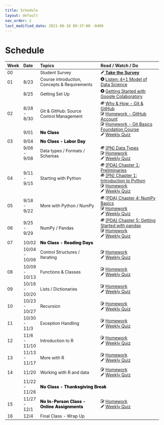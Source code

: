 ```yaml
---
title: Schedule
layout: default
nav_order: 2
last_modified_date: 2021-08-10 09:37:00 -0400
---
```


# Schedule

<style>
  /* td a { color:white;} */
  .noclass { font-weight:800;color:black;}
</style>

<table>
  <thead>
    <tr>
      <th style="text-align:left;">Week</th>
      <th style="text-align:left;">Date</th>
      <th style="text-align:left;width:40%;">Topics</th>
      <th style="text-align:left;width:40%;">Read / Watch / Do</th>
    </tr>
  </thead>
  <tbody>
    <tr>
      <td>00</td>
      <td> </td>
      <td>Student Survey</td>
      <td>
        <a href="" target="_new"><img src="./images/writing.png" /> <b>Take the Survey</b></a>
      </td>
    </tr>
    <tr>
      <td>01</td>
      <td>8/23</td>
      <td>Course introduction, Concepts & Requirements</td>
      <td>
        <img src="./images/video.png" /> <a href="https://uvadatapoints.castos.com/episodes/4-1-model-of-data-science" target="_new">Listen: 4+1 Model of Data Science</a> <br />
      </td>
    </tr>
    <tr>
      <td></td>
      <td>8/25</td>
      <td>Getting Set Up</td>
      <td>
        <img src="./images/video.png" /> <a href="https://www.youtube.com/watch?v=inN8seMm7UI" target="_new">Getting Started with Google Colaboratory</a> <br />
      </td>
    </tr>
    <tr>
      <td>02</td>
      <td>8/28 - 8/30</td>
      <td>Git & GitHub: Source Control Management</td>
      <td rowspan=2>
        <img src="./images/book.png" /> <a href="https://medium.com/swlh/an-introduction-to-git-and-github-22ecb4cb1256" target="_new">Why & How - Git & GitHub</a> <br />
        <img src="./images/homework.png" /> <a href="https://canvas.its.virginia.edu/courses/78571/assignments/333001" target="_new">Homework - GitHub Account</a> <br />
        <img src="./images/homework.png" /> <a href="https://canvas.its.virginia.edu/courses/78571/assignments/333000" target="_new">Homework - Git Basics Foundation Course</a> <br />
        <img src="./images/writing.png" /> <a href="">Weekly Quiz</a> <br />
      </td>
    </tr>
    <tr>
      <td></td>
      <td>9/01</td>
      <td class="noclass">No Class</td>
    </tr>
    <tr>
      <td>03</td>
      <td>9/04</td>
      <td class="noclass" colspan=2>No Class - Labor Day</td>
    </tr>
    <tr>
      <td></td>
      <td>9/06 - 9/08</td>
      <td>Data types / Formats / Schemas</td>
      <td>
        <img src="./images/book.png" /> <a href="https://learning.oreilly.com/library/view/python-in-a/9781098113544/ch03.html#data_types" target="_new">[PN] Data Types</a> <br />
        <img src="./images/homework.png" /> <a href="" target="_new">Homework</a> <br />
        <img src="./images/writing.png" /> <a href="">Weekly Quiz</a> <br />
      </td>
    </tr>
    <tr>
      <td>04</td>
      <td>9/11 - 9/15</td>
      <td>Starting with Python</td>
      <td>
        <img src="./images/book.png" /> <a href="https://learning.oreilly.com/library/view/python-for-data/9781491957653/ch01.html" target="_new">[PDA] Chapter 1: Preliminaries</a> <br />
        <img src="./images/book.png" /> <a href="https://learning.oreilly.com/library/view/python-in-a/9781098113544/ch01.html" target="_new">[PN] Chapter 1: Introduction to Python</a> <br />
        <img src="./images/homework.png" /> <a href="" target="_new">Homework</a> <br />
        <img src="./images/writing.png" /> <a href="">Weekly Quiz</a> <br />
      </td>
    </tr>
    <tr>
      <td>05</td>
      <td>9/18 - 9/22</td>
      <td>More with Python / NumPy</td>
      <td>
        <img src="./images/book.png" /> <a href="https://learning.oreilly.com/library/view/python-for-data/9781491957653/ch04.html" target="_new">[PDA] Chapter 4: NumPy Basics</a> <br />
        <img src="./images/homework.png" /> <a href="" target="_new">Homework</a> <br />
        <img src="./images/writing.png" /> <a href="">Weekly Quiz</a> <br />
      </td>
    </tr>
    <tr>
      <td>06</td>
      <td>9/25 - 9/29</td>
      <td>NumPy / Pandas</td>
      <td>
        <img src="./images/book.png" /> <a href="https://learning.oreilly.com/library/view/python-for-data/9781491957653/ch05.html" target="_new">[PDA] Chapter 5: Getting Started with pandas</a> <br />
        <img src="./images/homework.png" /> <a href="" target="_new">Homework</a> <br />
        <img src="./images/writing.png" /> <a href="">Weekly Quiz</a> <br />
      </td>
    </tr>
    <tr>
      <td>07</td>
      <td>10/02</td>
      <td class="noclass">No Class - Reading Days</td>
      <td> </td>
    </tr>
    <tr>
      <td></td>
      <td>10/04 - 10/06</td>
      <td>Control Structures / Iterating</td>
      <td>
        <img src="./images/homework.png" /> <a href="" target="_new">Homework</a> <br />
        <img src="./images/writing.png" /> <a href="">Weekly Quiz</a> <br />
      </td>
    </tr>
    <tr>
      <td>08</td>
      <td>10/09 - 10/13</td>
      <td>Functions & Classes</td>
      <td>
        <img src="./images/homework.png" /> <a href="" target="_new">Homework</a> <br />
        <img src="./images/writing.png" /> <a href="">Weekly Quiz</a> <br />
      </td>
    </tr>
    <tr>
      <td>09</td>
      <td>10/16 - 10/20</td>
      <td>Lists / Dictionaries</td>
      <td>
        <img src="./images/homework.png" /> <a href="" target="_new">Homework</a> <br />
        <img src="./images/writing.png" /> <a href="">Weekly Quiz</a> <br />
      </td>
    </tr>
    <tr>
      <td>10</td>
      <td>10/23 - 10/27</td>
      <td>Recursion</td>
      <td>
        <img src="./images/homework.png" /> <a href="" target="_new">Homework</a> <br />
        <img src="./images/writing.png" /> <a href="">Weekly Quiz</a> <br />
      </td>
    </tr>
    <tr>
      <td>11</td>
      <td>10/30 - 11/3</td>
      <td>Exception Handling</td>
      <td>
        <img src="./images/homework.png" /> <a href="" target="_new">Homework</a> <br />
        <img src="./images/writing.png" /> <a href="">Weekly Quiz</a> <br />
      </td>
    </tr>
    <tr>
      <td>12</td>
      <td>11/6 - 11/10</td>
      <td>Introduction to R</td>
      <td>
        <img src="./images/homework.png" /> <a href="" target="_new">Homework</a> <br />
        <img src="./images/writing.png" /> <a href="">Weekly Quiz</a> <br />
      </td>
    </tr>
    <tr>
      <td>13</td>
      <td>11/13 - 11/17</td>
      <td>More with R</td>
      <td>
        <img src="./images/homework.png" /> <a href="" target="_new">Homework</a> <br />
        <img src="./images/writing.png" /> <a href="">Weekly Quiz</a> <br />
      </td>
    </tr>
    <tr>
      <td>14</td>
      <td>11/20</td>
      <td>Working with R and data</td>
      <td>
        <img src="./images/homework.png" /> <a href="" target="_new">Homework</a> <br />
        <img src="./images/writing.png" /> <a href="">Weekly Quiz</a> <br />
      </td>
    </tr>
    <tr>
      <td></td>
      <td>11/22 - 11/26</td>
      <td colspan=2 class="noclass">No Class - Thanksgiving Break</td>
    </tr>
    <tr>
      <td>15</td>
      <td>11/27 - 12/1</td>
      <td class="noclass">No In-Person Class - Online Assignments</td>
      <td>
        <img src="./images/homework.png" /> <a href="" target="_new">Homework</a> <br />
        <img src="./images/writing.png" /> <a href="">Weekly Quiz</a> <br />
      </td>
    </tr>
    <tr>
      <td>16</td>
      <td>12/4</td>
      <td>Final Class - Wrap Up</td>
      <td></td>
    </tr>
  </tbody>
</table>
